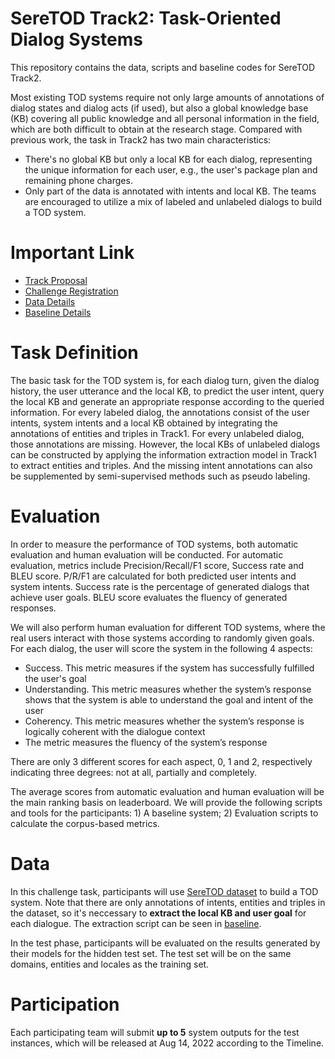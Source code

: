 # SereTOD Track2: Task-Oriented Dialog Systems
This repository contains the data, scripts and baseline codes for SereTOD Track2.

Most existing TOD systems require not only large amounts of annotations of dialog states and dialog acts (if used), but also a global knowledge base (KB) covering all public knowledge and all personal information in the field, which are both difficult to obtain at the research stage. Compared with previous work, the task in Track2 has two main characteristics:
* There's no global KB but only a local KB for each dialog, representing the unique information for each user, e.g., the user's package plan and remaining phone charges.
*  Only part of the data is annotated with intents and local KB. The teams are encouraged to utilize a mix of labeled and unlabeled dialogs to build a TOD system.

# Important Link

* [Track Proposal](http://seretod.org/SereTOD_Challenge_Description_v1.pdf)
* [Challenge Registration](http://seretod.org/Challenge.html)
* [Data Details]((../data/README.md))
* [Baseline Details](./baseline/README.md)



# Task Definition
The basic task for the TOD system is, for each dialog turn, given the dialog history, the user utterance and the local KB, to predict the user intent, query the local KB and generate an appropriate response according to the queried information. 
For every labeled dialog, the annotations consist of the user intents, system intents and a local KB obtained by integrating the annotations of entities and triples in Track1. 
For every unlabeled dialog, those annotations are missing. However, the local KBs of unlabeled dialogs can be constructed by applying the information extraction model in Track1 to extract entities and triples. And the missing intent annotations can also be supplemented by semi-supervised methods such as pseudo labeling.
# Evaluation
In order to measure the performance of TOD systems, both automatic evaluation and human evaluation will be conducted. 
For automatic evaluation, metrics include Precision/Recall/F1 score, Success rate and BLEU score.  P/R/F1 are calculated for both predicted user intents and system intents.
Success rate is the percentage of generated dialogs that achieve user goals. BLEU score evaluates the fluency of generated responses.

We will also perform human evaluation for different TOD systems, where the real users interact with those systems according to randomly given goals. For each dialog, the user will score the system in the following 4 aspects:
* Success. This metric measures if the system has successfully fulfilled the user's goal
* Understanding. This metric measures whether the system’s response shows that the system is able to understand the goal and intent of the user
* Coherency. This metric measures whether the system’s response is logically coherent with the dialogue context
* The metric measures the fluency of the system’s response

There are only 3 different scores for each aspect, 0, 1 and 2, respectively indicating three degrees: not at all, partially and completely.

The average scores from automatic evaluation and human evaluation will be the main ranking basis on leaderboard.
We will provide the following scripts and tools for the participants: 1) A baseline system; 2) Evaluation scripts to calculate the corpus-based metrics.
# Data
In this challenge task, participants will use [SereTOD dataset](../data/) to build a TOD system. Note that there are only annotations of intents, entities and triples in the dataset, so it's neccessary to **extract the local KB and user goal** for each dialogue. The extraction script can be seen in [baseline](./baseline/).

In the test phase, participants will be evaluated on the results generated by their models for the hidden test set.
The test set will be on the same domains, entities and locales as the training set.

# Participation
Each participating team will submit **up to 5** system outputs for the test instances, which will be released at Aug 14, 2022 according to the Timeline.
